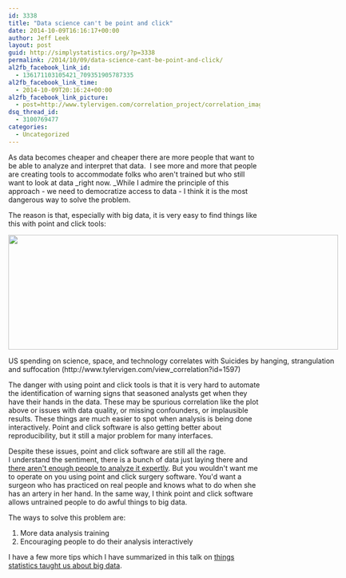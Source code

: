 ```yaml
---
id: 3338
title: "Data science can't be point and click"
date: 2014-10-09T16:16:17+00:00
author: Jeff Leek
layout: post
guid: http://simplystatistics.org/?p=3338
permalink: /2014/10/09/data-science-cant-be-point-and-click/
al2fb_facebook_link_id:
  - 136171103105421_709351905787335
al2fb_facebook_link_time:
  - 2014-10-09T20:16:24+00:00
al2fb_facebook_link_picture:
  - post=http://www.tylervigen.com/correlation_project/correlation_images/us-spending-on-science-space-and-technology_suicides-by-hanging-strangulation-and-suffocation.png
dsq_thread_id:
  - 3100769477
categories:
  - Uncategorized
---
```

As data becomes cheaper and cheaper there are more people that want to be able to analyze and interpret that data.  I see more and more that people are creating tools to accommodate folks who aren't trained but who still want to look at data _right now. _While I admire the principle of this approach - we need to democratize access to data - I think it is the most dangerous way to solve the problem.

The reason is that, especially with big data, it is very easy to find things like this with point and click tools:

<div style="width: 670px" class="wp-caption aligncenter">
  <a href="http://www.tylervigen.com/view_correlation?id=1597"><img class="" src="http://www.tylervigen.com/correlation_project/correlation_images/us-spending-on-science-space-and-technology_suicides-by-hanging-strangulation-and-suffocation.png" alt="" width="660" height="230" /></a>
  
  <p class="wp-caption-text">
    US spending on science, space, and technology correlates with Suicides by hanging, strangulation and suffocation (http://www.tylervigen.com/view_correlation?id=1597)
  </p>
</div>

The danger with using point and click tools is that it is very hard to automate the identification of warning signs that seasoned analysts get when they have their hands in the data. These may be spurious correlation like the plot above or issues with data quality, or missing confounders, or implausible results. These things are much easier to spot when analysis is being done interactively. Point and click software is also getting better about reproducibility, but it still a major problem for many interfaces.

Despite these issues, point and click software are still all the rage. I understand the sentiment, there is a bunch of data just laying there and [there aren't enough people to analyze it expertly](http://simplystatistics.org/2013/06/14/the-vast-majority-of-statistical-analysis-is-not-performed-by-statisticians/). But you wouldn't want me to operate on you using point and click surgery software. You'd want a surgeon who has practiced on real people and knows what to do when she has an artery in her hand. In the same way, I think point and click software allows untrained people to do awful things to big data.

The ways to solve this problem are:

  1. More data analysis training
  2. Encouraging people to do their analysis interactively

I have a few more tips which I have summarized in this talk on [things statistics taught us about big data](http://www.slideshare.net/jtleek/10-things-statistics-taught-us-about-big-data).